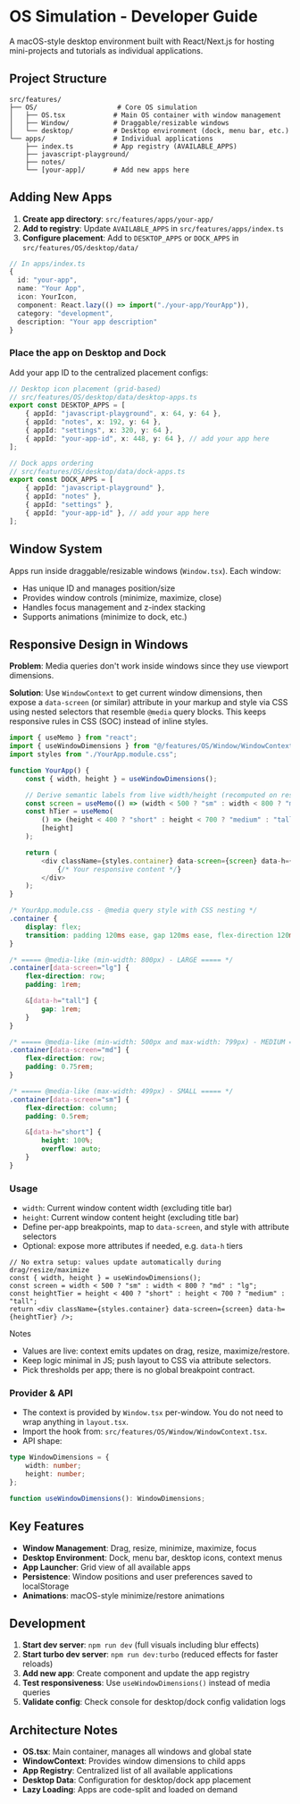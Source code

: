# OS Simulation - Developer Guide

A macOS-style desktop environment built with React/Next.js for hosting mini-projects and tutorials as individual applications.

## Project Structure

```
src/features/
├── OS/                    # Core OS simulation
│   ├── OS.tsx            # Main OS container with window management
│   ├── Window/           # Draggable/resizable windows
│   └── desktop/          # Desktop environment (dock, menu bar, etc.)
└── apps/                 # Individual applications
    ├── index.ts          # App registry (AVAILABLE_APPS)
    ├── javascript-playground/
    ├── notes/
    └── [your-app]/       # Add new apps here
```

## Adding New Apps

1. **Create app directory**: `src/features/apps/your-app/`
2. **Add to registry**: Update `AVAILABLE_APPS` in `src/features/apps/index.ts`
3. **Configure placement**: Add to `DESKTOP_APPS` or `DOCK_APPS` in `src/features/OS/desktop/data/`

```typescript
// In apps/index.ts
{
  id: "your-app",
  name: "Your App",
  icon: YourIcon,
  component: React.lazy(() => import("./your-app/YourApp")),
  category: "development",
  description: "Your app description"
}
```

### Place the app on Desktop and Dock

Add your app ID to the centralized placement configs:

```ts
// Desktop icon placement (grid-based)
// src/features/OS/desktop/data/desktop-apps.ts
export const DESKTOP_APPS = [
	{ appId: "javascript-playground", x: 64, y: 64 },
	{ appId: "notes", x: 192, y: 64 },
	{ appId: "settings", x: 320, y: 64 },
	{ appId: "your-app-id", x: 448, y: 64 }, // add your app here
];

// Dock apps ordering
// src/features/OS/desktop/data/dock-apps.ts
export const DOCK_APPS = [
	{ appId: "javascript-playground" },
	{ appId: "notes" },
	{ appId: "settings" },
	{ appId: "your-app-id" }, // add your app here
];
```

## Window System

Apps run inside draggable/resizable windows (`Window.tsx`). Each window:

- Has unique ID and manages position/size
- Provides window controls (minimize, maximize, close)
- Handles focus management and z-index stacking
- Supports animations (minimize to dock, etc.)

## Responsive Design in Windows

**Problem**: Media queries don't work inside windows since they use viewport dimensions.

**Solution**: Use `WindowContext` to get current window dimensions, then expose a
`data-screen` (or similar) attribute in your markup and style via CSS using nested
selectors that resemble `@media` query blocks. This keeps responsive rules in CSS
(SOC) instead of inline styles.

```typescript
import { useMemo } from "react";
import { useWindowDimensions } from "@/features/OS/Window/WindowContext";
import styles from "./YourApp.module.css";

function YourApp() {
	const { width, height } = useWindowDimensions();

	// Derive semantic labels from live width/height (recomputed on resize)
	const screen = useMemo(() => (width < 500 ? "sm" : width < 800 ? "md" : "lg"), [width]);
	const hTier = useMemo(
		() => (height < 400 ? "short" : height < 700 ? "medium" : "tall"),
		[height]
	);

	return (
		<div className={styles.container} data-screen={screen} data-h={hTier}>
			{/* Your responsive content */}
		</div>
	);
}
```

```css
/* YourApp.module.css - @media query style with CSS nesting */
.container {
	display: flex;
	transition: padding 120ms ease, gap 120ms ease, flex-direction 120ms ease;
}

/* ===== @media-like (min-width: 800px) - LARGE ===== */
.container[data-screen="lg"] {
	flex-direction: row;
	padding: 1rem;

	&[data-h="tall"] {
		gap: 1rem;
	}
}

/* ===== @media-like (min-width: 500px and max-width: 799px) - MEDIUM ===== */
.container[data-screen="md"] {
	flex-direction: row;
	padding: 0.75rem;
}

/* ===== @media-like (max-width: 499px) - SMALL ===== */
.container[data-screen="sm"] {
	flex-direction: column;
	padding: 0.5rem;

	&[data-h="short"] {
		height: 100%;
		overflow: auto;
	}
}
```

### Usage

- `width`: Current window content width (excluding title bar)
- `height`: Current window content height (excluding title bar)
- Define per-app breakpoints, map to `data-screen`, and style with attribute selectors
- Optional: expose more attributes if needed, e.g. `data-h` tiers

```tsx
// No extra setup: values update automatically during drag/resize/maximize
const { width, height } = useWindowDimensions();
const screen = width < 500 ? "sm" : width < 800 ? "md" : "lg";
const heightTier = height < 400 ? "short" : height < 700 ? "medium" : "tall";
return <div className={styles.container} data-screen={screen} data-h={heightTier} />;
```

Notes

- Values are live: context emits updates on drag, resize, maximize/restore.
- Keep logic minimal in JS; push layout to CSS via attribute selectors.
- Pick thresholds per app; there is no global breakpoint contract.

### Provider & API

- The context is provided by `Window.tsx` per-window. You do not need to wrap anything in `layout.tsx`.
- Import the hook from: `src/features/OS/Window/WindowContext.tsx`.
- API shape:

```ts
type WindowDimensions = {
	width: number;
	height: number;
};

function useWindowDimensions(): WindowDimensions;
```

## Key Features

- **Window Management**: Drag, resize, minimize, maximize, focus
- **Desktop Environment**: Dock, menu bar, desktop icons, context menus
- **App Launcher**: Grid view of all available apps
- **Persistence**: Window positions and user preferences saved to localStorage
- **Animations**: macOS-style minimize/restore animations

## Development

1. **Start dev server**: `npm run dev` (full visuals including blur effects)
2. **Start turbo dev server**: `npm run dev:turbo` (reduced effects for faster reloads)
3. **Add new app**: Create component and update the app registry
4. **Test responsiveness**: Use `useWindowDimensions()` instead of media queries
5. **Validate config**: Check console for desktop/dock config validation logs

## Architecture Notes

- **OS.tsx**: Main container, manages all windows and global state
- **WindowContext**: Provides window dimensions to child apps
- **App Registry**: Centralized list of all available applications
- **Desktop Data**: Configuration for desktop/dock app placement
- **Lazy Loading**: Apps are code-split and loaded on demand
